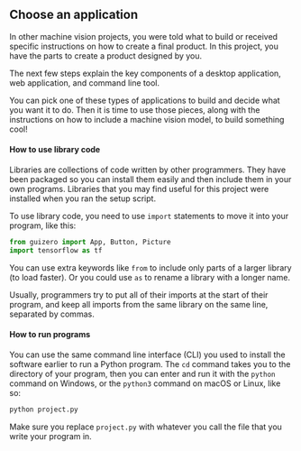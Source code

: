 ## Choose an application

In other machine vision projects, you were told what to build or received specific instructions on how to create a final product. In this project, you have the parts to create a product designed by you.

The next few steps explain the key components of a desktop application, web application, and command line tool. 

You can pick one of these types of applications to build and decide what you want it to do. Then it is time to use those pieces, along with the instructions on how to include a machine vision model, to build something cool!

#### How to use library code
Libraries are collections of code written by other programmers. They have been packaged so you can install them easily and then include them in your own programs. Libraries that you may find useful for this project were installed when you ran the setup script.

To use library code, you need to use `import` statements to move it into your program, like this:
```python
from guizero import App, Button, Picture
import tensorflow as tf
```
You can use extra keywords like `from` to include only parts of a larger library (to load faster). Or you could use `as` to rename a library with a longer name.

Usually, programmers try to put all of their imports at the start of their program, and keep all imports from the same library on the same line, separated by commas.

#### How to run programs
You can use the same command line interface (CLI) you used to install the software earlier to run a Python program. The `cd` command takes you to the directory of your program, then you can enter and run it with the `python` command on Windows, or the `python3` command on macOS or Linux, like so:

```bash
python project.py
```

Make sure you replace `project.py` with whatever you call the file that you write your program in.
